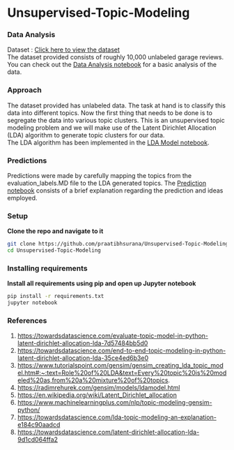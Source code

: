 # Unsupervised-Topic-Modeling

### Data Analysis
Dataset : [Click here to view the dataset](https://github.com/praatibhsurana/Unsupervised-Topic-Modeling/blob/main/data.csv) \
The dataset provided consists of roughly 10,000 unlabeled garage reviews. You can check out the [Data Analysis notebook](https://github.com/praatibhsurana/Unsupervised-Topic-Modeling/blob/main/Data%20Analysis_1.ipynb) for a basic analysis of the data.

### Approach
The dataset provided has unlabeled data. The task at hand is to classify this data into different topics. Now the first thing that needs to be done is to segregate the data into various topic clusters. This is an unsupervised topic modeling problem and we will make use of the Latent Dirichlet Allocation (LDA) algorithm to generate topic clusters for our data. \
The LDA algorithm has been implemented in the [LDA Model notebook](https://github.com/praatibhsurana/Unsupervised-Topic-Modeling/blob/main/LDA_Model_2.ipynb).

### Predictions 
Predictions were made by carefully mapping the topics from the evaluation_labels.MD file to the LDA generated topics. The [Prediction notebook](https://github.com/praatibhsurana/Unsupervised-Topic-Modeling/blob/main/Predictions_3.ipynb) consists of a brief explanation regarding the prediction and ideas employed.

### Setup
**Clone the repo and navigate to it**
```bash
git clone https://github.com/praatibhsurana/Unsupervised-Topic-Modeling.git
cd Unsupervised-Topic-Modeling
```

### Installing requirements
**Install all requirements using pip and open up Jupyter notebook**
```bash
pip install -r requirements.txt
jupyter notebook
```

### References
1) https://towardsdatascience.com/evaluate-topic-model-in-python-latent-dirichlet-allocation-lda-7d57484bb5d0 
2) https://towardsdatascience.com/end-to-end-topic-modeling-in-python-latent-dirichlet-allocation-lda-35ce4ed6b3e0 
3) https://www.tutorialspoint.com/gensim/gensim_creating_lda_topic_model.htm#:~:text=Role%20of%20LDA&text=Every%20topic%20is%20modeled%20as,from%20a%20mixture%20of%20topics. 
4) https://radimrehurek.com/gensim/models/ldamodel.html 
5) https://en.wikipedia.org/wiki/Latent_Dirichlet_allocation 
6) https://www.machinelearningplus.com/nlp/topic-modeling-gensim-python/ 
7) https://towardsdatascience.com/lda-topic-modeling-an-explanation-e184c90aadcd 
8) https://towardsdatascience.com/latent-dirichlet-allocation-lda-9d1cd064ffa2 
